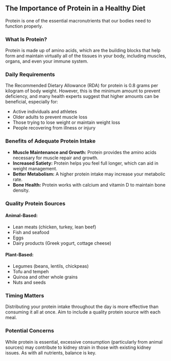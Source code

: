 ## The Importance of Protein in a Healthy Diet

Protein is one of the essential macronutrients that our bodies need to function properly.

### What Is Protein?

Protein is made up of amino acids, which are the building blocks that help form and maintain virtually all of the tissues in your body, including muscles, organs, and even your immune system.

### Daily Requirements

The Recommended Dietary Allowance (RDA) for protein is 0.8 grams per kilogram of body weight. However, this is the minimum amount to prevent deficiency, and many health experts suggest that higher amounts can be beneficial, especially for:

* Active individuals and athletes
* Older adults to prevent muscle loss
* Those trying to lose weight or maintain weight loss
* People recovering from illness or injury

### Benefits of Adequate Protein Intake

* **Muscle Maintenance and Growth:** Protein provides the amino acids necessary for muscle repair and growth.
* **Increased Satiety:** Protein helps you feel full longer, which can aid in weight management.
* **Better Metabolism:** A higher protein intake may increase your metabolic rate.
* **Bone Health:** Protein works with calcium and vitamin D to maintain bone density.

### Quality Protein Sources

#### Animal-Based:
* Lean meats (chicken, turkey, lean beef)
* Fish and seafood
* Eggs
* Dairy products (Greek yogurt, cottage cheese)

#### Plant-Based:
* Legumes (beans, lentils, chickpeas)
* Tofu and tempeh
* Quinoa and other whole grains
* Nuts and seeds

### Timing Matters

Distributing your protein intake throughout the day is more effective than consuming it all at once. Aim to include a quality protein source with each meal.

### Potential Concerns

While protein is essential, excessive consumption (particularly from animal sources) may contribute to kidney strain in those with existing kidney issues. As with all nutrients, balance is key. 